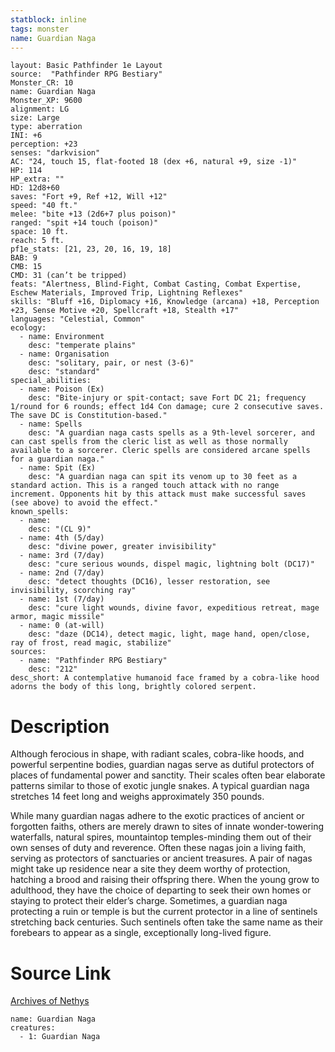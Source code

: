 ```yaml
---
statblock: inline
tags: monster
name: Guardian Naga
---
```

```statblock
layout: Basic Pathfinder 1e Layout
source:  "Pathfinder RPG Bestiary"
Monster_CR: 10
name: Guardian Naga
Monster_XP: 9600
alignment: LG
size: Large
type: aberration
INI: +6
perception: +23
senses: "darkvision"
AC: "24, touch 15, flat-footed 18 (dex +6, natural +9, size -1)"
HP: 114
HP_extra: ""
HD: 12d8+60
saves: "Fort +9, Ref +12, Will +12"
speed: "40 ft."
melee: "bite +13 (2d6+7 plus poison)"
ranged: "spit +14 touch (poison)"
space: 10 ft.
reach: 5 ft.
pf1e_stats: [21, 23, 20, 16, 19, 18]
BAB: 9
CMB: 15
CMD: 31 (can’t be tripped)
feats: "Alertness, Blind-Fight, Combat Casting, Combat Expertise, Eschew Materials, Improved Trip, Lightning Reflexes"
skills: "Bluff +16, Diplomacy +16, Knowledge (arcana) +18, Perception +23, Sense Motive +20, Spellcraft +18, Stealth +17"
languages: "Celestial, Common"
ecology:
  - name: Environment
    desc: "temperate plains"
  - name: Organisation
    desc: "solitary, pair, or nest (3-6)"
    desc: "standard"
special_abilities:
  - name: Poison (Ex)
    desc: "Bite-injury or spit-contact; save Fort DC 21; frequency 1/round for 6 rounds; effect 1d4 Con damage; cure 2 consecutive saves. The save DC is Constitution-based."
  - name: Spells
    desc: "A guardian naga casts spells as a 9th-level sorcerer, and can cast spells from the cleric list as well as those normally available to a sorcerer. Cleric spells are considered arcane spells for a guardian naga."
  - name: Spit (Ex)
    desc: "A guardian naga can spit its venom up to 30 feet as a standard action. This is a ranged touch attack with no range increment. Opponents hit by this attack must make successful saves (see above) to avoid the effect."
known_spells:
  - name:
    desc: "(CL 9)"
  - name: 4th (5/day)
    desc: "divine power, greater invisibility"
  - name: 3rd (7/day)
    desc: "cure serious wounds, dispel magic, lightning bolt (DC17)"
  - name: 2nd (7/day)
    desc: "detect thoughts (DC16), lesser restoration, see invisibility, scorching ray"
  - name: 1st (7/day)
    desc: "cure light wounds, divine favor, expeditious retreat, mage armor, magic missile"
  - name: 0 (at-will)
    desc: "daze (DC14), detect magic, light, mage hand, open/close, ray of frost, read magic, stabilize"
sources:
  - name: "Pathfinder RPG Bestiary"
    desc: "212"
desc_short: A contemplative humanoid face framed by a cobra-like hood adorns the body of this long, brightly colored serpent.
```
# Description
Although ferocious in shape, with radiant scales, cobra-like hoods, and powerful serpentine bodies, guardian nagas serve as dutiful protectors of places of fundamental power and sanctity. Their scales often bear elaborate patterns similar to those of exotic jungle snakes. A typical guardian naga stretches 14 feet long and weighs approximately 350 pounds.

While many guardian nagas adhere to the exotic practices of ancient or forgotten faiths, others are merely drawn to sites of innate wonder-towering waterfalls, natural spires, mountaintop temples-minding them out of their own senses of duty and reverence. Often these nagas join a living faith, serving as protectors of sanctuaries or ancient treasures. A pair of nagas might take up residence near a site they deem worthy of protection, hatching a brood and raising their offspring there. When the young grow to adulthood, they have the choice of departing to seek their own homes or staying to protect their elder’s charge. Sometimes, a guardian naga protecting a ruin or temple is but the current protector in a line of sentinels stretching back centuries. Such sentinels often take the same name as their forebears to appear as a single, exceptionally long-lived figure.
# Source Link
[Archives of Nethys](https://aonprd.com/MonsterDisplay.aspx?ItemName=Guardian%20Naga)
```encounter-table
name: Guardian Naga
creatures:
  - 1: Guardian Naga
```
